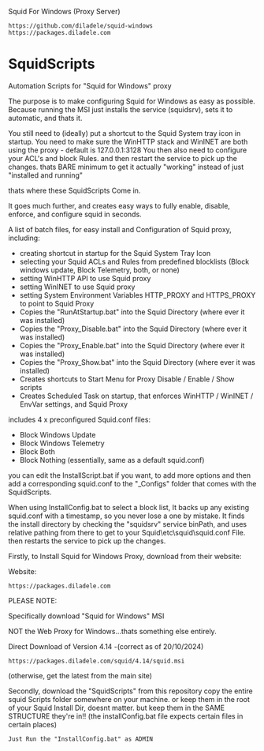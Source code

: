 Squid For Windows (Proxy Server) 
~~~~~~~~~~~~~~~~~~~~~~~~~~~~~~~~~~~~~~~~~~~
https://github.com/diladele/squid-windows
https://packages.diladele.com
~~~~~~~~~~~~~~~~~~~~~~~~~~~~~~~~~~~~~~~~~~~


# SquidScripts
Automation Scripts for "Squid for Windows" proxy


The purpose is to make configuring Squid for Windows as easy as possible. 
Because running the MSI just installs the service (squidsrv), sets it to automatic, and thats it. 


You still need to (ideally) put a shortcut to the Squid System tray icon in startup.
You need to make sure the WinHTTP stack and WinINET are both using the proxy - default is 127.0.0.1:3128 
You then also need to configure your ACL's and block Rules. 
and then restart the service to pick up the changes.
thats BARE minimum to get it actually "working" instead of just "installed and running" 


thats where these SquidScripts Come in. 


It goes much further, and creates easy ways to fully enable, disable, enforce, and configure squid in seconds. 


A list of batch files, for easy install and Configuration of Squid proxy, including:
 - creating shortcut in startup for the Squid System Tray Icon
 - selecting your Squid ACLs and Rules from predefined blocklists (Block windows update, Block Telemetry, both, or none)
 - setting WinHTTP API to use Squid proxy 
 - setting WinINET to use Squid proxy 
 - setting System Environment Variables HTTP_PROXY and HTTPS_PROXY to point to Squid Proxy
 - Copies the "RunAtStartup.bat" into the Squid Directory (where ever it was installed) 
 - Copies the "Proxy_Disable.bat" into the Squid Directory (where ever it was installed) 
 - Copies the "Proxy_Enable.bat" into the Squid Directory (where ever it was installed) 
 - Copies the "Proxy_Show.bat" into the Squid Directory (where ever it was installed) 
 - Creates shortcuts to Start Menu for Proxy Disable / Enable / Show scripts 
 - Creates Scheduled Task on startup, that enforces WinHTTP / WinINET / EnvVar settings, and Squid Proxy

includes 4 x preconfigured Squid.conf files:
- Block Windows Update
- Block Windows Telemetry
- Block Both
- Block Nothing (essentially, same as a default squid.conf)

you can edit the InstallScript.bat if you want, to add more options
and then add a corresponding squid.conf to the "_Configs\" folder that comes with the SquidScripts. 

When using InstallConfig.bat to select a block list, 
It backs up any existing squid.conf with a timestamp, so you never lose a one by mistake. 
It finds the install directory by checking the "squidsrv" service binPath, 
and uses relative pathing from there to get to your Squid\etc\squid\squid.conf File.
then restarts the service to pick up the changes. 


Firstly, to Install Squid for Windows Proxy, download from their website:

Website:
~~~~~~~~~~~~~~~~~~~~~~~~~~~~~~
https://packages.diladele.com
~~~~~~~~~~~~~~~~~~~~~~~~~~~~~~

PLEASE NOTE:

Specifically download "Squid for Windows" MSI

NOT the Web Proxy for Windows...thats something else entirely. 

Direct Download of Version 4.14 -(correct as of 20/10/2024)
~~~~~~~~~~~~~~~~~~~~~~~~~~~~~~~~~~~~~~~~~~~~~~~~~~~~~~~~~~~
https://packages.diladele.com/squid/4.14/squid.msi
~~~~~~~~~~~~~~~~~~~~~~~~~~~~~~~~~~~~~~~~~~~~~~~~~~~~~~~~~~~
(otherwise, get the latest from the main site) 



Secondly, download the "SquidScripts" from this repository 
copy the entire squid Scripts folder somewhere on your machine. 
or keep them in the root of your Squid Install Dir, doesnt matter. 
but keep them in the SAME STRUCTURE they're in!!
(the installConfig.bat file expects certain files in certain places)
~~~~~~~~~~~~~~~~~~~~~~~~~~~~~~~~~~~~~~~~~~
Just Run the "InstallConfig.bat" as ADMIN
~~~~~~~~~~~~~~~~~~~~~~~~~~~~~~~~~~~~~~~~~~
